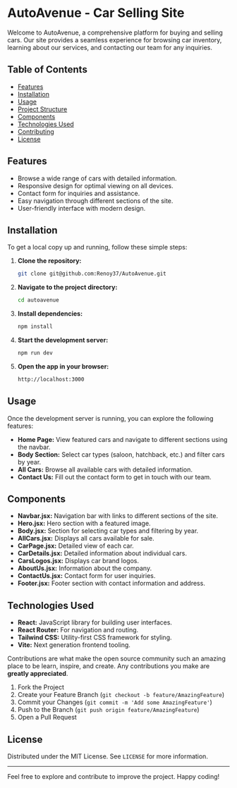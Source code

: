 # AutoAvenue - Car Selling Site

Welcome to AutoAvenue, a comprehensive platform for buying and selling cars. Our site provides a seamless experience for browsing car inventory, learning about our services, and contacting our team for any inquiries.

## Table of Contents

- [Features](#features)
- [Installation](#installation)
- [Usage](#usage)
- [Project Structure](#project-structure)
- [Components](#components)
- [Technologies Used](#technologies-used)
- [Contributing](#contributing)
- [License](#license)

## Features

- Browse a wide range of cars with detailed information.
- Responsive design for optimal viewing on all devices.
- Contact form for inquiries and assistance.
- Easy navigation through different sections of the site.
- User-friendly interface with modern design.

## Installation

To get a local copy up and running, follow these simple steps:

1. **Clone the repository:**

    ```sh
    git clone git@github.com:Renoy37/AutoAvenue.git
    ```

2. **Navigate to the project directory:**

    ```sh
    cd autoavenue
    ```

3. **Install dependencies:**

    ```sh
    npm install
    ```

4. **Start the development server:**

    ```sh
    npm run dev
    ```

5. **Open the app in your browser:**

    ```sh
    http://localhost:3000
    ```

## Usage

Once the development server is running, you can explore the following features:

- **Home Page:** View featured cars and navigate to different sections using the navbar.
- **Body Section:** Select car types (saloon, hatchback, etc.) and filter cars by year.
- **All Cars:** Browse all available cars with detailed information.
- **Contact Us:** Fill out the contact form to get in touch with our team.



## Components

- **Navbar.jsx:** Navigation bar with links to different sections of the site.
- **Hero.jsx:** Hero section with a featured image.
- **Body.jsx:** Section for selecting car types and filtering by year.
- **AllCars.jsx:** Displays all cars available for sale.
- **CarPage.jsx:** Detailed view of each car.
- **CarDetails.jsx:** Detailed information about individual cars.
- **CarsLogos.jsx:** Displays car brand logos.
- **AboutUs.jsx:** Information about the company.
- **ContactUs.jsx:** Contact form for user inquiries.
- **Footer.jsx:** Footer section with contact information and address.

## Technologies Used

- **React:** JavaScript library for building user interfaces.
- **React Router:** For navigation and routing.
- **Tailwind CSS:** Utility-first CSS framework for styling.
- **Vite:** Next generation frontend tooling.


Contributions are what make the open source community such an amazing place to be learn, inspire, and create. Any contributions you make are **greatly appreciated**.

1. Fork the Project
2. Create your Feature Branch (`git checkout -b feature/AmazingFeature`)
3. Commit your Changes (`git commit -m 'Add some AmazingFeature'`)
4. Push to the Branch (`git push origin feature/AmazingFeature`)
5. Open a Pull Request

## License

Distributed under the MIT License. See `LICENSE` for more information.

---

Feel free to explore and contribute to improve the project. Happy coding!
